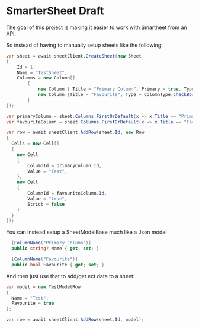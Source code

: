 # SmarterSheet Draft

The goal of this project is making it easier to work with Smartheet from an API.

So instead of having to manually setup sheets like the following:

```c#
var sheet = await sheetClient.CreateSheet(new Sheet
{
    Id = 1,
    Name = "TestSheet",
    Columns = new Column[]
        {
            new Column { Title = "Primary Column", Primary = true, Type =  ColumnType.TextNumber},
            new Column {Title = "Favourite", Type = ColumnType.CheckBox}
        }
});

var primaryColumn = sheet.Columns.FirstOrDefault(x => x.Title == "Primary Column") ?? throw new Exception("");
var favouriteColumn = sheet.Columns.FirstOrDefault(x => x.Title == "Favourite") ?? throw new Exception("");

var row = await sheetClient.AddRow(sheet.Id, new Row
{
  Cells = new Cell[]
  {
    new Cell
    {
        ColumnId = primaryColumn.Id,
        Value = "Test",
    },
    new Cell
    {
        ColumnId = favouriteColumn.Id,
        Value = "true",
        Strict = false
    }
  }
});
```

You can instead setup a SheetModelBase much like a Json model
```c#
  [ColumnName("Primary Column")]
  public string? Name { get; set; }

  [ColumnName("Favourite")]
  public bool Favourite { get; set; }
```

And then just use that to add/get ect data to a sheet:
```c#
var model = new TestModelRow
{
  Name = "Test",
  Favourite = true
};

var row = await sheetClient.AddRow(sheet.Id, model);
```

